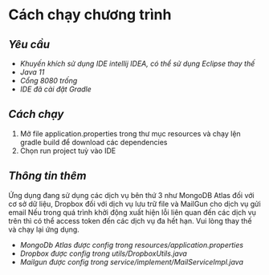 # Cách chạy chương trình
## _Yêu cầu_
* _Khuyến khích sử dụng IDE intellij IDEA, có thể sử dụng Eclipse thay thế_
* _Java 11_
* _Cổng 8080 trống_
* _IDE đã cài đặt Gradle_
## _Cách chạy_
1. Mở file application.properties trong thư mục resources và chạy lện gradle build để download các dependencies 
2. Chọn run project tuỳ vào IDE

## _Thông tin thêm_
Ứng dụng đang sử dụng các dịch vụ bên thứ 3 như MongoDB Atlas đối với cơ sở dữ liệu, Dropbox đối với dịch vụ lưu trữ file và MailGun cho dịch vụ gửi email
Nếu trong quá trình khởi động xuất hiện lỗi liên quan đến các dịch vụ trên thì có thể access token đến các dịch vụ đa hết hạn. Vui lòng thay thế và chạy lại ứng dụng.
 * _MongoDb Atlas được config trong resources/application.properties_
 * _Dropbox được config trong utils/DropboxUtils.java_
 * _Mailgun được config trong service/implement/MailServiceImpl.java_
